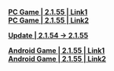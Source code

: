 **[PC Game | 2.1.55 | Link1](https://autopatchcn.bhsr.com/client/beta/20240418142557_4OoT3IpfywJHLHD2/StarRail_2.1.55.zip)**   
**[PC Game | 2.1.55 | Link2](https://bhrpg-prod.oss-accelerate.aliyuncs.com/client/beta/20240418142557_4OoT3IpfywJHLHD2/StarRail_2.1.55.zip)**

**[Update | 2.1.54 -> 2.1.55]( https://autopatchcn.bhsr.com/client/hkrpg_cn/game_2.1.54_2.1.55_hdiff_bNEUQKLtCIfGfgfD.zip)** 

**[Android Game | 2.1.55 | Link1](https://autopatchcn.bhsr.com/client/beta/20240418142831_3g0foIb72w9fCGfV/StarRail_2.1.55.apk)**   
**[Android Game | 2.1.55 | Link2](https://bhrpg-prod.oss-accelerate.aliyuncs.com/client/beta/20240418142831_3g0foIb72w9fCGfV/StarRail_2.1.55.apk)**
